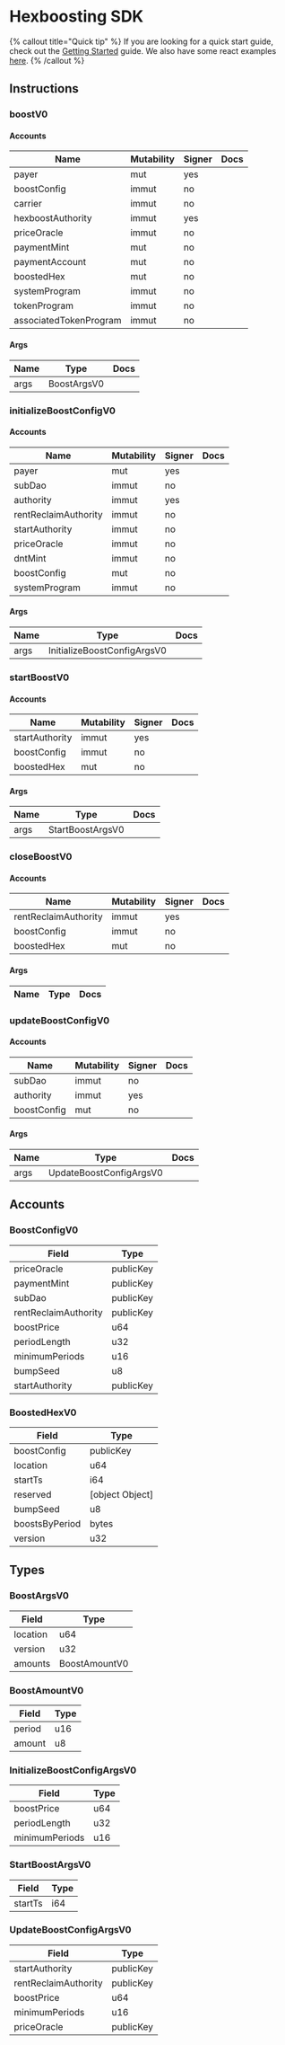 # Hexboosting SDK

{% callout title="Quick tip" %}
If you are looking for a quick start guide, check out the [Getting Started](/docs/learn/getting_started) guide. We also have some react examples [here](/docs/learn/react).
{% /callout %}

## Instructions

### boostV0

#### Accounts

| Name                   | Mutability | Signer | Docs |
| ---------------------- | ---------- | ------ | ---- |
| payer                  | mut        | yes    |      |
| boostConfig            | immut      | no     |      |
| carrier                | immut      | no     |      |
| hexboostAuthority      | immut      | yes    |      |
| priceOracle            | immut      | no     |      |
| paymentMint            | mut        | no     |      |
| paymentAccount         | mut        | no     |      |
| boostedHex             | mut        | no     |      |
| systemProgram          | immut      | no     |      |
| tokenProgram           | immut      | no     |      |
| associatedTokenProgram | immut      | no     |      |

#### Args

| Name | Type        | Docs |
| ---- | ----------- | ---- |
| args | BoostArgsV0 |      |

### initializeBoostConfigV0

#### Accounts

| Name                 | Mutability | Signer | Docs |
| -------------------- | ---------- | ------ | ---- |
| payer                | mut        | yes    |      |
| subDao               | immut      | no     |      |
| authority            | immut      | yes    |      |
| rentReclaimAuthority | immut      | no     |      |
| startAuthority       | immut      | no     |      |
| priceOracle          | immut      | no     |      |
| dntMint              | immut      | no     |      |
| boostConfig          | mut        | no     |      |
| systemProgram        | immut      | no     |      |

#### Args

| Name | Type                        | Docs |
| ---- | --------------------------- | ---- |
| args | InitializeBoostConfigArgsV0 |      |

### startBoostV0

#### Accounts

| Name           | Mutability | Signer | Docs |
| -------------- | ---------- | ------ | ---- |
| startAuthority | immut      | yes    |      |
| boostConfig    | immut      | no     |      |
| boostedHex     | mut        | no     |      |

#### Args

| Name | Type             | Docs |
| ---- | ---------------- | ---- |
| args | StartBoostArgsV0 |      |

### closeBoostV0

#### Accounts

| Name                 | Mutability | Signer | Docs |
| -------------------- | ---------- | ------ | ---- |
| rentReclaimAuthority | immut      | yes    |      |
| boostConfig          | immut      | no     |      |
| boostedHex           | mut        | no     |      |

#### Args

| Name | Type | Docs |
| ---- | ---- | ---- |

### updateBoostConfigV0

#### Accounts

| Name        | Mutability | Signer | Docs |
| ----------- | ---------- | ------ | ---- |
| subDao      | immut      | no     |      |
| authority   | immut      | yes    |      |
| boostConfig | mut        | no     |      |

#### Args

| Name | Type                    | Docs |
| ---- | ----------------------- | ---- |
| args | UpdateBoostConfigArgsV0 |      |

## Accounts

### BoostConfigV0

| Field                | Type      |
| -------------------- | --------- |
| priceOracle          | publicKey |
| paymentMint          | publicKey |
| subDao               | publicKey |
| rentReclaimAuthority | publicKey |
| boostPrice           | u64       |
| periodLength         | u32       |
| minimumPeriods       | u16       |
| bumpSeed             | u8        |
| startAuthority       | publicKey |

### BoostedHexV0

| Field          | Type            |
| -------------- | --------------- |
| boostConfig    | publicKey       |
| location       | u64             |
| startTs        | i64             |
| reserved       | [object Object] |
| bumpSeed       | u8              |
| boostsByPeriod | bytes           |
| version        | u32             |

## Types

### BoostArgsV0

| Field    | Type          |
| -------- | ------------- |
| location | u64           |
| version  | u32           |
| amounts  | BoostAmountV0 |

### BoostAmountV0

| Field  | Type |
| ------ | ---- |
| period | u16  |
| amount | u8   |

### InitializeBoostConfigArgsV0

| Field          | Type |
| -------------- | ---- |
| boostPrice     | u64  |
| periodLength   | u32  |
| minimumPeriods | u16  |

### StartBoostArgsV0

| Field   | Type |
| ------- | ---- |
| startTs | i64  |

### UpdateBoostConfigArgsV0

| Field                | Type      |
| -------------------- | --------- |
| startAuthority       | publicKey |
| rentReclaimAuthority | publicKey |
| boostPrice           | u64       |
| minimumPeriods       | u16       |
| priceOracle          | publicKey |
